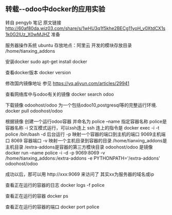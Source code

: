 ## 转载--odoo中docker的应用实验

转自 pengyb 笔记  原文链接 http://60af80da.wiz03.com/share/s/1wHU3q1f5khe2BECg11yoH_v0XtdCX1s1k0G2lUz_X0wMJHZ
准备

服务器操作系统 ubuntu 存放地点：阿里云 开发的模块存放目录 /home/tianxing_addons

安装docker
sudo apt-get install docker

查看docker版本
docker version

修改国内镜像地址
参见 https://yq.aliyun.com/articles/29941

查看网络库中与odoo有关的镜像
docker search odoo

下载镜像
odoohost/odoo 为一个包括odoo10,postgresql等的完整运行环境.
docker pull odoohost/odoo

根据镜像 创建一个运行odoo容器 并命名为 police
–name 指定容器名称 police是容器名称
-i 交互模式运行，可以ssh连上 ssh 连上的指令是 docker exec -i -t police /bin/bash
-d 后台运行
-p 映射一个容器的端口到主机的端口 9069主机端口 8069 容器端口
-v 映射一个主机目录到容器的目录 /home/tianxing_addons是主机目录 /extra-addons是容器的第三方模块目录
odoohost/odoo 是镜像
docker run –name police -i -d -p 9069:8069 -v /home/tianxing_addons:/extra-addons -e PYTHONPATH='/extra-addons' odoohost/odoo

成功以后，那可以用 http://xxx:9069
 来访问了 其实xx为服务器的域名或ip

查看正在运行的容器的日志
docker logs -f police

查看正在运行的容器
docker ps

查看正在运行的容器的端口
docker port police


